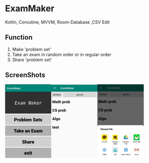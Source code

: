 # ExamMaker  
Kotlin, Coroutine, MVVM, Room-Database  ,CSV Edit
  
## Function  
1. Make 'problem set'   
2. Take an exam in random order or in regular order  
3. Share 'problem set'   
  
  
## ScreenShots   
   
<img src="./img/Main.jpg" width="30%" height="30%"><img src="./img/SetList.jpg" width="30%" height="30%"><img src="./img/Share.jpg" width="30%" height="30%">
